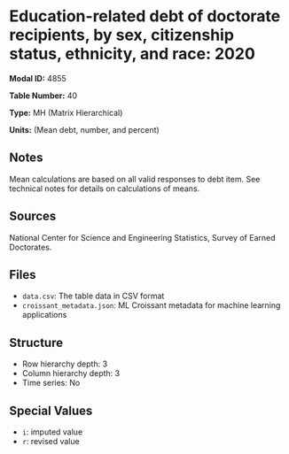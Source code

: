 # Education-related debt of doctorate recipients, by sex, citizenship status, ethnicity, and race: 2020

**Modal ID:** 4855

**Table Number:** 40

**Type:** MH (Matrix Hierarchical)

**Units:** (Mean debt, number, and percent)

## Notes

Mean calculations are based on all valid responses to debt item. See technical notes for details on calculations of means.

## Sources

National Center for Science and Engineering Statistics, Survey of Earned Doctorates.

## Files

- `data.csv`: The table data in CSV format
- `croissant_metadata.json`: ML Croissant metadata for machine learning applications

## Structure

- Row hierarchy depth: 3
- Column hierarchy depth: 3
- Time series: No

## Special Values

- `i`: imputed value
- `r`: revised value

